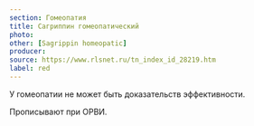 ```yaml
---
section: Гомеопатия
title: Сагриппин гомеопатический
photo: 
other: [Sagrippin homeopatic]
producer: 
source: https://www.rlsnet.ru/tn_index_id_28219.htm
label: red
---
```


У гомеопатии не может быть доказательств эффективности.

Прописывают при ОРВИ.
